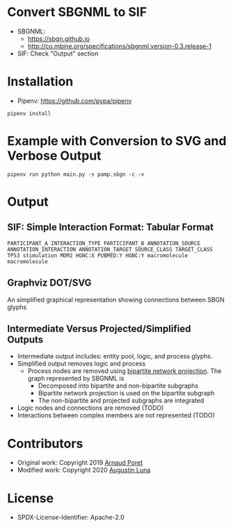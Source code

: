 # Convert SBGNML to SIF 

* SBGNML: 
  * https://sbgn.github.io
  * http://co.mbine.org/specifications/sbgnml.version-0.3.release-1
* SIF: Check "Output" section

# Installation 

* Pipenv: https://github.com/pypa/pipenv

```
pipenv install 
```

# Example with Conversion to SVG and Verbose Output

```
pipenv run python main.py -s pamp.sbgn -c -v
```

# Output

## SIF: Simple Interaction Format: Tabular Format 

```
PARTICIPANT_A INTERACTION_TYPE PARTICIPANT_B ANNOTATION_SOURCE ANNOTATION_INTERACTION ANNOTATION_TARGET SOURCE_CLASS TARGET_CLASS
TP53 stimulation MDM2 HGNC:X PUBMED:Y HGNC:Y macromolecule macromolecule
```

## Graphviz DOT/SVG

An simplified graphical representation showing connections between SBGN glyphs 

## Intermediate Versus Projected/Simplified Outputs 

* Intermediate output includes: entity pool, logic, and process glyphs. 
* Simplified output removes logic and process 
  * Process nodes are removed using [bipartite network projection](https://en.wikipedia.org/wiki/Bipartite_network_projection). The graph represented by SBGNML is 
    * Decomposed into bipartite and non-bipartite subgraphs
    * Bipartite network projection is used on the bipartite subgraph 
    * The non-bipartite and projected subgraphs are integrated
 * Logic nodes and connections are removed (TODO)
 * Interactions between complex members are not represented (TODO)

# Contributors 

* Original work: Copyright 2019 [Arnaud Poret](https://github.com/arnaudporet)
* Modified work: Copyright 2020 [Augustin Luna](https://github.com/cannin)

# License 

* SPDX-License-Identifier: Apache-2.0

